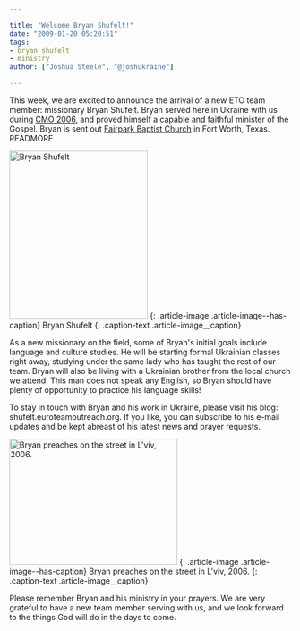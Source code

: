 ```yaml
---

title: "Welcome Bryan Shufelt!"
date: "2009-01-20 05:20:51"
tags:
- bryan shufelt
- ministry
author: ["Joshua Steele", "@joshukraine"]

---
```


This week, we are excited to announce the arrival of a new ETO team member: missionary Bryan Shufelt. Bryan served here in Ukraine with us during <a href="http://cmoproject.org/" target="_blank">CMO 2006</a>, and proved himself a capable and faithful minister of the Gospel. Bryan is sent out <a href="http://www.fairparkbaptist.org/" target="_blank">Fairpark Baptist Church</a> in Fort Worth, Texas. READMORE

<a href="//d21yo20tm8bmc2.cloudfront.net/2009/01/bryan.jpg"><img class="size-medium wp-image-307" title="bryan" src="//d21yo20tm8bmc2.cloudfront.net/2009/01/bryan-247x300.jpg" alt="Bryan Shufelt" width="247" height="300" /></a>
{: .article-image .article-image--has-caption}
Bryan Shufelt
{: .caption-text .article-image__caption}

As a new missionary on the field, some of Bryan's initial goals include language and culture studies. He will be starting formal Ukrainian classes right away, studying under the same lady who has taught the rest of our team. Bryan will also be living with a Ukrainian brother from the local church we attend. This man does not speak any English, so Bryan should have plenty of opportunity to practice his language skills!

To stay in touch with Bryan and his work in Ukraine, please visit his blog: shufelt.euroteamoutreach.org. If you like, you can subscribe to his e-mail updates and be kept abreast of his latest news and prayer requests.

<a href="//d21yo20tm8bmc2.cloudfront.net/2009/01/cmo2006_004_lg.jpg"><img class="size-medium wp-image-312" title="cmo2006_004_lg" src="//d21yo20tm8bmc2.cloudfront.net/2009/01/cmo2006_004_lg-300x225.jpg" alt="Bryan preaches on the street in L'viv, 2006." width="300" height="225" /></a>
{: .article-image .article-image--has-caption}
Bryan preaches on the street in L'viv, 2006.
{: .caption-text .article-image__caption}

Please remember Bryan and his ministry in your prayers. We are very grateful to have a new team member serving with us, and we look forward to the things God will do in the days to come.
